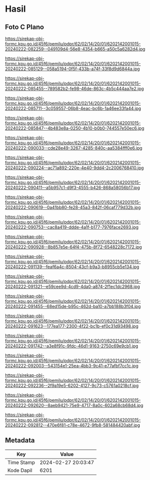 # Hasil

## Foto C Plano

https://sirekap-obj-formc.kpu.go.id/45f6/pemilu/pdpr/62/02/14/20/01/6202142001015-20240222-082259--049109d4-56e8-4354-b665-a50c5a6282d4.jpg

https://sirekap-obj-formc.kpu.go.id/45f6/pemilu/pdpr/62/02/14/20/01/6202142001015-20240222-085129--058a5194-0f5f-433b-a74f-33f8d9d6844a.jpg

https://sirekap-obj-formc.kpu.go.id/45f6/pemilu/pdpr/62/02/14/20/01/6202142001015-20240222-085455--789582b2-fe98-46de-863c-4b5c444aa7e2.jpg

https://sirekap-obj-formc.kpu.go.id/45f6/pemilu/pdpr/62/02/14/20/01/6202142001015-20240222-085711--3c059557-06b8-4eac-bc6b-1a46ee33fa44.jpg

https://sirekap-obj-formc.kpu.go.id/45f6/pemilu/pdpr/62/02/14/20/01/6202142001015-20240222-085847--4b483e8a-0250-4b10-b0b0-744557e50ec6.jpg

https://sirekap-obj-formc.kpu.go.id/45f6/pemilu/pdpr/62/02/14/20/01/6202142001015-20240222-090033--cde28e49-3267-4285-840c-aa5384fff0e6.jpg

https://sirekap-obj-formc.kpu.go.id/45f6/pemilu/pdpr/62/02/14/20/01/6202142001015-20240222-090224--ac71a892-220e-4e40-9dd4-2c2006768410.jpg

https://sirekap-obj-formc.kpu.go.id/45f6/pemilu/pdpr/62/02/14/20/01/6202142001015-20240222-090411--a5b957c1-d9f3-4555-b426-868a58056b17.jpg

https://sirekap-obj-formc.kpu.go.id/45f6/pemilu/pdpr/62/02/14/20/01/6202142001015-20240222-090619--0a41bb80-fe28-45a3-842f-06caf779d32b.jpg

https://sirekap-obj-formc.kpu.go.id/45f6/pemilu/pdpr/62/02/14/20/01/6202142001015-20240222-090753--cac8a419-ddde-4a1f-b177-7976face2693.jpg

https://sirekap-obj-formc.kpu.go.id/45f6/pemilu/pdpr/62/02/14/20/01/6202142001015-20240222-090928--8b857e5e-64f4-475b-8f72-6548228c7172.jpg

https://sirekap-obj-formc.kpu.go.id/45f6/pemilu/pdpr/62/02/14/20/01/6202142001015-20240222-091139--feaf6a4c-8504-43cf-b9a3-b8955cb5e134.jpg

https://sirekap-obj-formc.kpu.go.id/45f6/pemilu/pdpr/62/02/14/20/01/6202142001015-20240222-091321--e59cee9d-4cd9-4da0-a874-2f1ec1dc2968.jpg

https://sirekap-obj-formc.kpu.go.id/45f6/pemilu/pdpr/62/02/14/20/01/6202142001015-20240222-091455--68ed15de-b95c-462d-ba10-a7bb188b3f04.jpg

https://sirekap-obj-formc.kpu.go.id/45f6/pemilu/pdpr/62/02/14/20/01/6202142001015-20240222-091623--177ea177-2300-4f22-bc1b-ef0c31d93498.jpg

https://sirekap-obj-formc.kpu.go.id/45f6/pemilu/pdpr/62/02/14/20/01/6202142001015-20240222-091742--a3e8f91c-9fdc-46d1-9163-2750c69e9cb1.jpg

https://sirekap-obj-formc.kpu.go.id/45f6/pemilu/pdpr/62/02/14/20/01/6202142001015-20240222-092003--543154e1-25ea-4bb3-9c41-e77afbf7cc1c.jpg

https://sirekap-obj-formc.kpu.go.id/45f6/pemilu/pdpr/62/02/14/20/01/6202142001015-20240222-092236--2f9a19e5-6202-4127-9c73-c5761a0218cf.jpg

https://sirekap-obj-formc.kpu.go.id/45f6/pemilu/pdpr/62/02/14/20/01/6202142001015-20240222-092620--8aeb9421-75e9-4717-8a0c-602a68cb68d4.jpg

https://sirekap-obj-formc.kpu.go.id/45f6/pemilu/pdpr/62/02/14/20/01/6202142001015-20240222-092812--470e6f81-c78e-4672-9fb8-581484420abf.jpg


## Metadata

| Key        | Value               |
| ---------- | ------------------- |
| Time Stamp | 2024-02-27 20:03:47 |
| Kode Dapil | 6201                |



